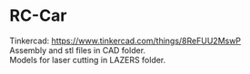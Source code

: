 # RC-Car

Tinkercad: https://www.tinkercad.com/things/8ReFUU2MswP  
Assembly and stl files in CAD folder.  
Models for laser cutting in LAZERS folder.  
